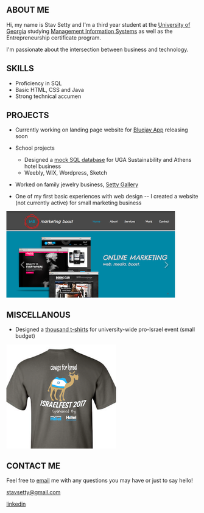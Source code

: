 ## ABOUT ME

Hi, my name is Stav Setty and I'm a third year student at the [University of Georgia](http://www.uga.edu) studying [Management Information Systems](http://www.terry.uga.edu/undergraduate/majors/management-information-systems) as well as the Entrepreneurship certificate program. 

I'm passionate about the intersection between business and technology. 

## SKILLS 
- Proficiency in SQL 
- Basic HTML, CSS and Java 
- Strong technical accumen 

## PROJECTS
- Currently working on landing page website for [Bluejay App](http://bluejay-app.com/#) releasing soon
- School projects 
  - Designed a [mock SQL database](http://share.pho.to/Ah2fd) for UGA Sustainability and Athens hotel business 
  - Weebly, WIX, Wordpress, Sketch   

- Worked on family jewelry business, [Setty Gallery](http://www.settygallery.com)
- One of my first basic experiences with web design -- I created a website (not currently active) for small marketing business 


![Image](markboost.jpg)

## MISCELLANOUS  

- Designed a [thousand t-shirts](https://ibb.co/g7g8O5) for university-wide pro-Israel event (small budget) 

![Image](tshirt.jpg)

## CONTACT ME
Feel free to [email](mailto:stavsetty@gmail.com) me with any questions you may have or just to say hello! 

[stavsetty@gmail.com](mailto:stavsetty@gmail.com)

[linkedin](https://www.linkedin.com/in/stavsetty/) 


